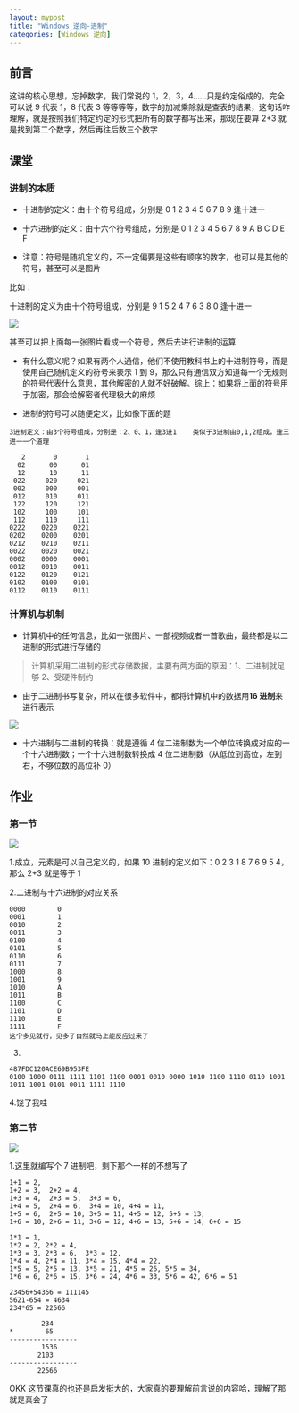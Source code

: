 ```yaml
---
layout: mypost
title: "Windows 逆向-进制"
categories: [Windows 逆向]
---
```


## 前言

这讲的核心思想，忘掉数字，我们常说的 1，2，3，4......只是约定俗成的，完全可以说 9 代表 1，8 代表 3 等等等等，数字的加减乘除就是查表的结果，这句话咋理解，就是按照我们特定约定的形式把所有的数字都写出来，那现在要算 2+3 就是找到第二个数字，然后再往后数三个数字

## 课堂

### 进制的本质

- 十进制的定义：由十个符号组成，分别是 0 1 2 3 4 5 6 7 8 9 逢十进一

- 十六进制的定义：由十六个符号组成，分别是 0 1 2 3 4 5 6 7 8 9 A B C D E F

- 注意：符号是随机定义的，不一定偏要是这些有顺序的数字，也可以是其他的符号，甚至可以是图片

比如：

十进制的定义为由十个符号组成，分别是 9 1 5 2 4 7 6 3 8 0 逢十进一

![](image-20240127220418653-1024x168.png)

甚至可以把上面每一张图片看成一个符号，然后去进行进制的运算

- 有什么意义呢？如果有两个人通信，他们不使用教科书上的十进制符号，而是使用自己随机定义的符号来表示 1 到 9，那么只有通信双方知道每一个无规则的符号代表什么意思，其他解密的人就不好破解。综上：如果将上面的符号用于加密，那会给解密者代理极大的麻烦

- 进制的符号可以随便定义，比如像下面的题

```
3进制定义：由3个符号组成，分别是：2、0、1，逢3进1	类似于3进制由0,1,2组成，逢三进一一个道理

   2	   0	   1
  02	  00	  01
  12	  10	  11
 022	 020	 021
 002	 000	 001
 012	 010	 011
 122	 120	 121
 102	 100	 101
 112	 110	 111
0222	0220	0221
0202	0200	0201
0212	0210	0211
0022	0020	0021
0002	0000	0001
0012	0010	0011
0122	0120	0121
0102	0100	0101
0112	0110	0111
```

### 计算机与机制

- 计算机中的任何信息，比如一张图片、一部视频或者一首歌曲，最终都是以二进制的形式进行存储的

> 计算机采用二进制的形式存储数据，主要有两方面的原因：1、二进制就足够 2、受硬件制约

- 由于二进制书写复杂，所以在很多软件中，都将计算机中的数据用**16 进制**来进行表示

![](image-20240127221214637.png)

- 十六进制与二进制的转换：就是遵循 4 位二进制数为一个单位转换成对应的一个十六进制数；一个十六进制数转换成 4 位二进制数（从低位到高位，左到右，不够位数的高位补 0）

## 作业

### 第一节

![](image-20240127221617192.png)

1.成立，元素是可以自己定义的，如果 10 进制的定义如下：0 2 3 1 8 7 6 9 5 4，那么 2+3 就是等于 1

2.二进制与十六进制的对应关系

```
0000		0
0001		1
0010		2
0011		3
0100		4
0101		5
0110		6
0111		7
1000		8
1001		9
1010		A
1011		B
1100		C
1101		D
1110		E
1111		F
这个多见就行，见多了自然就马上能反应过来了
```

3.

```
487FDC120ACE69B953FE
0100 1000 0111 1111 1101 1100 0001 0010 0000 1010 1100 1110 0110 1001 1011 1001 0101 0011 1111 1110
```

4.饶了我哇

### 第二节

![](image-20240127221945423-1024x192.png)

1.这里就编写个 7 进制吧，剩下那个一样的不想写了

```
1+1 = 2,
1+2 = 3,  2+2 = 4,
1+3 = 4,  2+3 = 5,  3+3 = 6,
1+4 = 5,  2+4 = 6,  3+4 = 10, 4+4 = 11,
1+5 = 6,  2+5 = 10, 3+5 = 11, 4+5 = 12, 5+5 = 13,
1+6 = 10, 2+6 = 11, 3+6 = 12, 4+6 = 13, 5+6 = 14, 6+6 = 15
```

```
1*1 = 1,
1*2 = 2, 2*2 = 4,
1*3 = 3, 2*3 = 6,  3*3 = 12,
1*4 = 4, 2*4 = 11, 3*4 = 15, 4*4 = 22,
1*5 = 5, 2*5 = 13, 3*5 = 21, 4*5 = 26, 5*5 = 34,
1*6 = 6, 2*6 = 15, 3*6 = 24, 4*6 = 33, 5*6 = 42, 6*6 = 51
```

```
23456+54356 = 111145
5621-654 = 4634
234*65 = 22566

		234
*	 	 65
-----------------
        1536
       2103
-----------------
       22566
```

OKK 这节课真的也还是启发挺大的，大家真的要理解前言说的内容哈，理解了那就是真会了